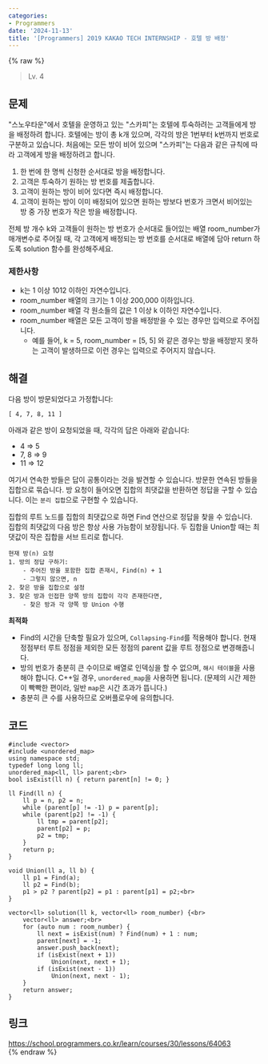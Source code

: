 ```yaml
---
categories:
- Programmers
date: '2024-11-13'
title: '[Programmers] 2019 KAKAO TECH INTERNSHIP - 호텔 방 배정'
---
```


{% raw %}
> Lv. 4<br>

## 문제
"스노우타운"에서 호텔을 운영하고 있는 "스카피"는 호텔에 투숙하려는 고객들에게 방을 배정하려 합니다. 호텔에는 방이 총 k개 있으며, 각각의 방은 1번부터 k번까지 번호로 구분하고 있습니다. 처음에는 모든 방이 비어 있으며 "스카피"는 다음과 같은 규칙에 따라 고객에게 방을 배정하려고 합니다.

1.  한 번에 한 명씩 신청한 순서대로 방을 배정합니다.
2.  고객은 투숙하기 원하는 방 번호를 제출합니다.
3.  고객이 원하는 방이 비어 있다면 즉시 배정합니다.
4.  고객이 원하는 방이 이미 배정되어 있으면 원하는 방보다 번호가 크면서 비어있는 방 중 가장 번호가 작은 방을 배정합니다.

전체 방 개수 k와 고객들이 원하는 방 번호가 순서대로 들어있는 배열 room_number가 매개변수로 주어질 때, 각 고객에게 배정되는 방 번호를 순서대로 배열에 담아 return 하도록 solution 함수를 완성해주세요.

### 제한사항
-   k는 1 이상 1012  이하인 자연수입니다.
-   room_number 배열의 크기는 1 이상 200,000 이하입니다.
-   room_number 배열 각 원소들의 값은 1 이상 k 이하인 자연수입니다.
-   room_number 배열은 모든 고객이 방을 배정받을 수 있는 경우만 입력으로 주어집니다.
    -   예를 들어, k = 5, room_number = [5, 5] 와 같은 경우는 방을 배정받지 못하는 고객이 발생하므로 이런 경우는 입력으로 주어지지 않습니다.

## 해결
다음 방이 방문되었다고 가정합니다:
```
[ 4, 7, 8, 11 ]
```
아래과 같은 방이 요청되었을 때, 각각의 답은 아래와 같습니다:
- 4 => 5<br>
- 7, 8 => 9<br>
- 11 => 12<br>

여기서 연속한 방들은 답이 공통이라는 것을 발견할 수 있습니다. 방문한 연속된 방들을 집합으로 묶습니다. 방 요청이 들어오면 집합의 최댓값을 반환하면 정답을 구할 수 있습니다. 이는 `분리 집합`으로 구현할 수 있습니다.

집합의 루트 노드를 집합의 최댓값으로 하면 Find 연산으로 정답을 찾을 수 있습니다. 집합의 최댓값의 다음 방은 항상 사용 가능함이 보장됩니다. 두 집합을 Union할 때는 최댓값이 작은 집합을 서브 트리로 합니다.

```
현재 방(n) 요청
1. 방의 정답 구하기:
	- 주어진 방을 포함한 집합 존재시, Find(n) + 1
	- 그렇지 않으면, n
2. 찾은 방을 집합으로 설정
3. 찾은 방과 인접한 양쪽 방의 집합이 각각 존재한다면,
	- 찾은 방과 각 양쪽 방 Union 수행
```

**최적화**
- Find의 시간을 단축할 필요가 있으며, `Collapsing-Find`를 적용해야 합니다. 현재 정점부터 루트 정점을 제외한 모든 정점의 parent 값을 루트 정점으로 변경해줍니다.
- 방의 번호가 충분히 큰 수이므로 배열로 인덱싱을 할 수 없으며, `해시 테이블`을 사용해야 합니다. C++일 경우, `unordered_map`을 사용하면 됩니다. (문제의 시간 제한이 빡빡한 편이라, 일반 `map`은 시간 초과가 뜹니다.)
- 충분히 큰 수를 사용하므로 오버플로우에 유의합니다.

## 코드
```
#include <vector>
#include <unordered_map>
using namespace std;
typedef long long ll;
unordered_map<ll, ll> parent;<br>
bool isExist(ll n) { return parent[n] != 0; }

ll Find(ll n) {
    ll p = n, p2 = n;
    while (parent[p] != -1) p = parent[p];
    while (parent[p2] != -1) {
        ll tmp = parent[p2];
        parent[p2] = p;
        p2 = tmp;
    }
    return p;
}

void Union(ll a, ll b) {
    ll p1 = Find(a);
    ll p2 = Find(b);
    p1 > p2 ? parent[p2] = p1 : parent[p1] = p2;<br>
}

vector<ll> solution(ll k, vector<ll> room_number) {<br>
    vector<ll> answer;<br>
    for (auto num : room_number) {
        ll next = isExist(num) ? Find(num) + 1 : num;
        parent[next] = -1;
        answer.push_back(next);
        if (isExist(next + 1))
            Union(next, next + 1);
        if (isExist(next - 1))
            Union(next, next - 1);
    }
    return answer;
}
```

## 링크
https://school.programmers.co.kr/learn/courses/30/lessons/64063<br>
{% endraw %}